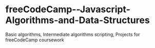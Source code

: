 # freeCodeCamp--Javascript-Algorithms-and-Data-Structures
Basic algorithms, Intermediate algorithms scripting, Projects for freeCodeCamp coursework
